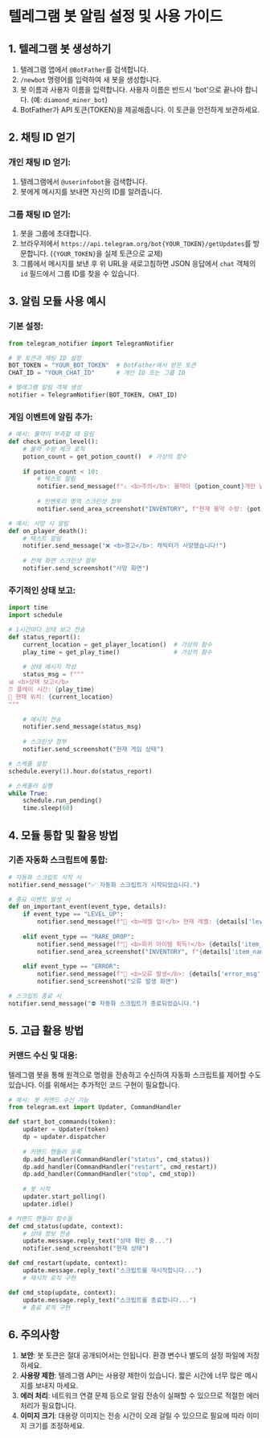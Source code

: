 # 텔레그램 봇 알림 설정 및 사용 가이드

## 1. 텔레그램 봇 생성하기

1. 텔레그램 앱에서 `@BotFather`를 검색합니다.
2. `/newbot` 명령어를 입력하여 새 봇을 생성합니다.
3. 봇 이름과 사용자 이름을 입력합니다. 사용자 이름은 반드시 'bot'으로 끝나야 합니다. (예: `diamond_miner_bot`)
4. BotFather가 API 토큰(TOKEN)을 제공해줍니다. 이 토큰을 안전하게 보관하세요.

## 2. 채팅 ID 얻기

### 개인 채팅 ID 얻기:
1. 텔레그램에서 `@userinfobot`을 검색합니다.
2. 봇에게 메시지를 보내면 자신의 ID를 알려줍니다.

### 그룹 채팅 ID 얻기:
1. 봇을 그룹에 초대합니다.
2. 브라우저에서 `https://api.telegram.org/bot{YOUR_TOKEN}/getUpdates`를 방문합니다. (`{YOUR_TOKEN}`을 실제 토큰으로 교체)
3. 그룹에서 메시지를 보낸 후 위 URL을 새로고침하면 JSON 응답에서 `chat` 객체의 `id` 필드에서 그룹 ID를 찾을 수 있습니다.

## 3. 알림 모듈 사용 예시

### 기본 설정:

```python
from telegram_notifier import TelegramNotifier

# 봇 토큰과 채팅 ID 설정
BOT_TOKEN = "YOUR_BOT_TOKEN"  # BotFather에서 받은 토큰
CHAT_ID = "YOUR_CHAT_ID"      # 개인 ID 또는 그룹 ID

# 텔레그램 알림 객체 생성
notifier = TelegramNotifier(BOT_TOKEN, CHAT_ID)
```

### 게임 이벤트에 알림 추가:

```python
# 예시: 물약이 부족할 때 알림
def check_potion_level():
    # 물약 수량 체크 로직
    potion_count = get_potion_count()  # 가상의 함수
    
    if potion_count < 10:
        # 텍스트 알림
        notifier.send_message(f"⚠️ <b>주의</b>: 물약이 {potion_count}개만 남았습니다!")
        
        # 인벤토리 영역 스크린샷 첨부
        notifier.send_area_screenshot("INVENTORY", f"현재 물약 수량: {potion_count}개")

# 예시: 사망 시 알림
def on_player_death():
    # 텍스트 알림
    notifier.send_message("❌ <b>경고</b>: 캐릭터가 사망했습니다!")
    
    # 전체 화면 스크린샷 첨부
    notifier.send_screenshot("사망 화면")
```

### 주기적인 상태 보고:

```python
import time
import schedule

# 1시간마다 상태 보고 전송
def status_report():
    current_location = get_player_location()  # 가상의 함수
    play_time = get_play_time()               # 가상의 함수
    
    # 상태 메시지 작성
    status_msg = f"""
📊 <b>상태 보고</b>
⏰ 플레이 시간: {play_time}
📍 현재 위치: {current_location}
"""
    
    # 메시지 전송
    notifier.send_message(status_msg)
    
    # 스크린샷 첨부
    notifier.send_screenshot("현재 게임 상태")

# 스케줄 설정
schedule.every(1).hour.do(status_report)

# 스케줄러 실행
while True:
    schedule.run_pending()
    time.sleep(60)
```

## 4. 모듈 통합 및 활용 방법

### 기존 자동화 스크립트에 통합:

```python
# 자동화 스크립트 시작 시
notifier.send_message("✅ 자동화 스크립트가 시작되었습니다.")

# 중요 이벤트 발생 시
def on_important_event(event_type, details):
    if event_type == "LEVEL_UP":
        notifier.send_message(f"🎉 <b>레벨 업!</b> 현재 레벨: {details['level']}")
    
    elif event_type == "RARE_DROP":
        notifier.send_message(f"💎 <b>희귀 아이템 획득!</b> {details['item_name']}")
        notifier.send_area_screenshot("INVENTORY", f"{details['item_name']} 획득!")
    
    elif event_type == "ERROR":
        notifier.send_message(f"🚨 <b>오류 발생</b>: {details['error_msg']}")
        notifier.send_screenshot("오류 발생 화면")

# 스크립트 종료 시
notifier.send_message("⛔ 자동화 스크립트가 종료되었습니다.")
```

## 5. 고급 활용 방법

### 커맨드 수신 및 대응:

텔레그램 봇을 통해 원격으로 명령을 전송하고 수신하여 자동화 스크립트를 제어할 수도 있습니다. 이를 위해서는 추가적인 코드 구현이 필요합니다.

```python
# 예시: 봇 커맨드 수신 기능
from telegram.ext import Updater, CommandHandler

def start_bot_commands(token):
    updater = Updater(token)
    dp = updater.dispatcher
    
    # 커맨드 핸들러 등록
    dp.add_handler(CommandHandler("status", cmd_status))
    dp.add_handler(CommandHandler("restart", cmd_restart))
    dp.add_handler(CommandHandler("stop", cmd_stop))
    
    # 봇 시작
    updater.start_polling()
    updater.idle()

# 커맨드 핸들러 함수들
def cmd_status(update, context):
    # 상태 정보 전송
    update.message.reply_text("상태 확인 중...")
    notifier.send_screenshot("현재 상태")

def cmd_restart(update, context):
    update.message.reply_text("스크립트를 재시작합니다...")
    # 재시작 로직 구현

def cmd_stop(update, context):
    update.message.reply_text("스크립트를 종료합니다...")
    # 종료 로직 구현
```

## 6. 주의사항

1. **보안**: 봇 토큰은 절대 공개되어서는 안됩니다. 환경 변수나 별도의 설정 파일에 저장하세요.
2. **사용량 제한**: 텔레그램 API는 사용량 제한이 있습니다. 짧은 시간에 너무 많은 메시지를 보내지 마세요.
3. **에러 처리**: 네트워크 연결 문제 등으로 알림 전송이 실패할 수 있으므로 적절한 에러 처리가 필요합니다.
4. **이미지 크기**: 대용량 이미지는 전송 시간이 오래 걸릴 수 있으므로 필요에 따라 이미지 크기를 조정하세요.